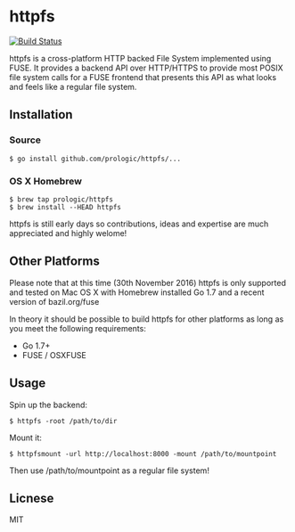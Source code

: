# httpfs

[![Build Status](https://travis-ci.org/prologic/httpfs.svg)](https://travis-ci.org/prologic/httpfs)

httpfs is a cross-platform HTTP backed File System implemented using FUSE.
It provides a backend API over HTTP/HTTPS to provide most POSIX file system
calls for a FUSE frontend that presents this API as what looks and feels like
a regular file system.

## Installation

### Source

```#!bash
$ go install github.com/prologic/httpfs/...
```

### OS X Homebrew

```#!bash
$ brew tap prologic/httpfs
$ brew install --HEAD httpfs
```

httpfs is still early days so contributions, ideas and expertise are
much appreciated and highly welome!

## Other Platforms

Please note that at this time (30th November 2016) httpfs is only supported
and tested on Mac OS X with Homebrew installed Go 1.7 and a recent version of
bazil.org/fuse

In theory it should be possible to build httpfs for other platforms as long
as you meet the following requirements:

- Go 1.7+
- FUSE / OSXFUSE

## Usage

Spin up the backend:

```#!bash
$ httpfs -root /path/to/dir
```

Mount it:
```#!bash
$ httpfsmount -url http://localhost:8000 -mount /path/to/mountpoint
```

Then use /path/to/mountpoint as a regular file system!

## Licnese

MIT
